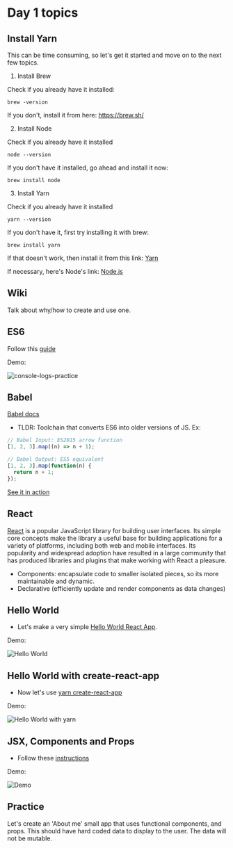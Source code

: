 # Day 1 topics

## Install Yarn

This can be time consuming, so let's get it started and move on to the next few topics.

1. Install Brew

Check if you already have it installed:

`brew -version`

If you don't, install it from here: https://brew.sh/

2. Install Node

Check if you already have it installed

`node --version`

If you don't have it installed, go ahead and install it now:

`brew install node`

3. Install Yarn

Check if you already have it installed

`yarn --version`

If you don't have it, first try installing it with brew:

`brew install yarn`

If that doesn't work, then install it from this link: [Yarn](https://yarnpkg.com/latest.msi)

If necessary, here's Node's link: [Node.js](https://nodejs.org/en/)

## Wiki

Talk about why/how to create and use one.

## ES6

Follow this [guide](./es6-practice)

Demo:

![console-logs-practice](./es6-practice/console-logs-practice.PNG)

## Babel

[Babel docs](https://babeljs.io/docs/en/)

- TLDR: Toolchain that converts ES6 into older versions of JS. Ex:

```js
// Babel Input: ES2015 arrow function
[1, 2, 3].map((n) => n + 1);

// Babel Output: ES5 equivalent
[1, 2, 3].map(function(n) {
  return n + 1;
});
```

[See it in action](https://babeljs.io/repl/#?presets=react&code_lz=GYVwdgxgLglg9mABACwKYBt1wBQEpEDeAUIogE6pQhlIA8AJjAG4B8AEhlogO5xnr0AhLQD0jVgG4iAXyJA)

## React

[React](https://reactjs.org/) is a popular JavaScript library for building user interfaces. Its simple core concepts make the library a useful base for building applications for a variety of platforms, including both web and mobile interfaces. Its popularity and widespread adoption have resulted in a large community that has produced libraries and plugins that make working with React a pleasure.

- Components: encapsulate code to smaller isolated pieces, so its more maintainable and dynamic.
- Declarative (efficiently update and render components as data changes)

## Hello World

- Let's make a very simple [Hello World React App](./hello-world-no-yarn).

Demo:

![Hello World](./hello-world-no-yarn/hello-world.PNG)

## Hello World with create-react-app

- Now let's use [yarn create-react-app](./hello-world-create-react-app)

Demo:

![Hello World with yarn](./hello-world-create-react-app/hello-world-with-yarn.PNG)

## JSX, Components and Props

- Follow these [instructions](./jsx-components-and-props)

Demo:

![Demo](./jsx-components-and-props/demo.gif)

## Practice

Let's create an 'About me' small app that uses functional components, and props. This should have hard coded data to display to the user. The data will not be mutable.

